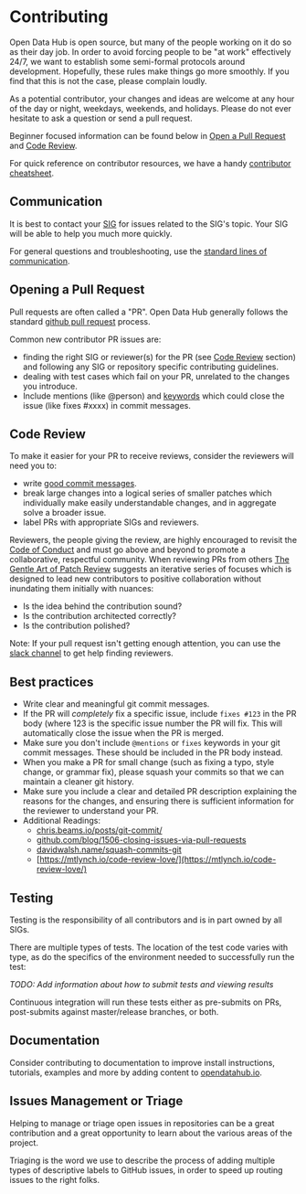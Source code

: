 # Contributing

Open Data Hub is open source, but many of the people working on it do so as their day job.
In order to avoid forcing people to be "at work" effectively 24/7, we want to establish some semi-formal protocols around development.
Hopefully, these rules make things go more smoothly.
If you find that this is not the case, please complain loudly.

As a potential contributor, your changes and ideas are welcome at any hour of the day or night, weekdays, weekends, and holidays.
Please do not ever hesitate to ask a question or send a pull request.

Beginner focused information can be found below in [Open a Pull Request](#open-a-pull-request) and [Code Review](#code-review).

For quick reference on contributor resources, we have a handy [contributor cheatsheet](contributor-cheatsheet.md).

## Communication

It is best to contact your [SIG](./sigs.yaml) for issues related to the SIG's topic. Your SIG will be able to help you much more quickly.

For general questions and troubleshooting, use the [standard lines of communication](./README.md).

## Opening a Pull Request

Pull requests are often called a "PR".
Open Data Hub generally follows the standard [github pull request](https://help.github.com/articles/about-pull-requests/) process.

Common new contributor PR issues are:

* finding the right SIG or reviewer(s) for the PR (see [Code Review](#code-review) section) and following any SIG or repository specific contributing guidelines.
* dealing with test cases which fail on your PR, unrelated to the changes you introduce.
* Include mentions (like @person) and [keywords](https://help.github.com/en/articles/closing-issues-using-keywords) which could close the issue (like fixes #xxxx) in commit messages.

## Code Review

To make it easier for your PR to receive reviews, consider the reviewers will need you to:

* write [good commit messages](https://chris.beams.io/posts/git-commit/).
* break large changes into a logical series of smaller patches which individually make easily understandable changes, and in aggregate solve a broader issue.
* label PRs with appropriate SIGs and reviewers.

Reviewers, the people giving the review, are highly encouraged to revisit the [Code of Conduct](https://github.com/opendatahub-io/opendatahub-community/blob/master/CODE_OF_CONDUCT.md) and must go above and beyond to promote a collaborative, respectful community.
When reviewing PRs from others [The Gentle Art of Patch Review](http://sage.thesharps.us/2014/09/01/the-gentle-art-of-patch-review/) suggests an iterative series of focuses which is designed to lead new contributors to positive collaboration without inundating them initially with nuances:

* Is the idea behind the contribution sound?
* Is the contribution architected correctly?
* Is the contribution polished?

Note: If your pull request isn't getting enough attention, you can use the [slack channel](https://odh-io.slack.com) to get help finding reviewers.

## Best practices

- Write clear and meaningful git commit messages.
- If the PR will *completely* fix a specific issue, include `fixes #123` in the PR body (where 123 is the specific issue number the PR will fix. This will automatically close the issue when the PR is merged.
- Make sure you don't include `@mentions` or `fixes` keywords in your git commit messages. These should be included in the PR body instead.
- When you make a PR for small change (such as fixing a typo, style change, or grammar fix), please squash your commits so that we can maintain a cleaner git history.
- Make sure you include a clear and detailed PR description explaining the reasons for the changes, and ensuring there is sufficient information for the reviewer to understand your PR.
- Additional Readings: 
    - [chris.beams.io/posts/git-commit/](https://chris.beams.io/posts/git-commit/)
    - [github.com/blog/1506-closing-issues-via-pull-requests ](https://github.com/blog/1506-closing-issues-via-pull-requests)
    - [davidwalsh.name/squash-commits-git ](https://davidwalsh.name/squash-commits-git)
    - [https://mtlynch.io/code-review-love/](https://mtlynch.io/code-review-love/)

## Testing

Testing is the responsibility of all contributors and is in part owned by all SIGs.

There are multiple types of tests.
The location of the test code varies with type, as do the specifics of the environment needed to successfully run the test:

*TODO: Add information about how to submit tests and viewing results*

Continuous integration will run these tests either as pre-submits on PRs, post-submits against master/release branches, or both.

## Documentation

Consider contributing to documentation to improve install instructions, tutorials, examples and more by adding content to [opendatahub.io](https://github.com/opendatahub-io/opendatahub.io). 

## Issues Management or Triage

Helping to manage or triage open issues in repositories can be a great contribution and a great opportunity to learn about the various areas of the project.

Triaging is the word we use to describe the process of adding multiple types of descriptive labels to GitHub issues, in order to speed up routing issues to the right folks.
